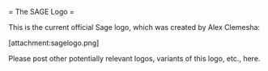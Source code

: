 = The SAGE Logo =

This is the current official Sage logo, which was created by Alex Clemesha:

 [attachment:sagelogo.png]

Please post other potentially relevant logos, variants of this logo, etc., here. 
